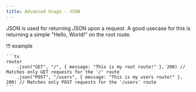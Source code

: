 ```yaml
---
title: Advanced Usage - JSON
---
```


JSON is used for returning JSON upon a request.
A good usecase for this is returning a simple "Hello, World!" on the root route.

!!! example

    ```ts
    router
        .json("GET", "/", { message: "This is my root route!" }, 200) // Matches only GET requests for the '/' route
        .json("POST", "/users", { message: "This is my users route!" }, 200) // Matches only POST requests for the '/users' route
    ```
